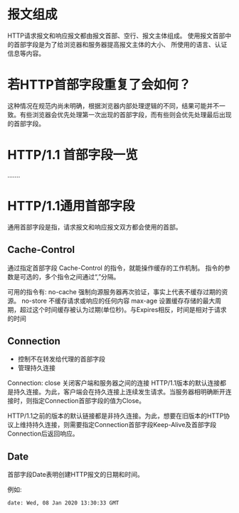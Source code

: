 # 报文组成
HTTP请求报文和响应报文都由报文首部、空行、报文主体组成。
使用报文首部中的首部字段是为了给浏览器和服务器提高报文主体的大小、
所使用的语言、认证信息等内容。


# 若HTTP首部字段重复了会如何？
这种情况在规范内尚未明确，根据浏览器内部处理逻辑的不同，结果可能并不一致。有些浏览器会优先处理第一次出现的首部字段，而有些则会优先处理最后出现的首部字段。


# HTTP/1.1 首部字段一览
.......


# HTTP/1.1通用首部字段
通用首部字段是指，请求报文和响应报文双方都会使用的首部。

## Cache-Control
通过指定首部字段 Cache-Control 的指令，就能操作缓存的工作机制。
指令的参数是可选的，多个指令之间通过“,”分隔。

可用的指令有:
no-cache  强制向源服务器再次验证，事实上代表不缓存过期的资源。
no-store  不缓存请求或响应的任何内容
max-age    设置缓存存储的最大周期，超过这个时间缓存被认为过期(单位秒)。与Expires相反，时间是相对于请求的时间

## Connection
- 控制不在转发给代理的首部字段
- 管理持久连接

Connection: close 关闭客户端和服务器之间的连接
HTTP/1.1版本的默认连接都是持久连接。为此，客户端会在持久连接上连续发生请求。当服务器相明确断开连接时，则指定Connection首部字段的值为Close。

HTTP/1.1之前的版本的默认链接都是非持久连接。为此，想要在旧版本的HTTP协议上维持持久连接，则需要指定Connection首部字段Keep-Alive及首部字段Connection后返回响应。


## Date
  首部字段Date表明创建HTTP报文的日期和时间。

  例如:
  ```
  date: Wed, 08 Jan 2020 13:30:33 GMT
  ```
